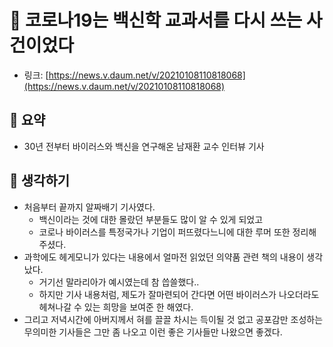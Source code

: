 # 💉 코로나19는 백신학 교과서를 다시 쓰는 사건이었다

- 링크: [https://news.v.daum.net/v/20210108110818068](https://news.v.daum.net/v/20210108110818068)

## 📝 요약 
- 30년 전부터 바이러스와 백신을 연구해온 남재환 교수 인터뷰 기사  

## 🤔 생각하기 
- 처음부터 끝까지 알짜배기 기사였다.  
  - 백신이라는 것에 대한 몰랐던 부분들도 많이 알 수 있게 되었고  
  - 코로나 바이러스를 특정국가나 기업이 퍼뜨렸다느니에 대한 루머 또한 정리해주셨다.  
- 과학에도 헤게모니가 있다는 내용에서 얼마전 읽었던 의약품 관련 책의 내용이 생각났다.  
  - 거기선 말라리아가 예시였는데 참 씁쓸했다..  
  - 하지만 기사 내용처럼, 제도가 잘마련되어 간다면 어떤 바이러스가 나오더라도 헤쳐나갈 수 있는 희망을 보여준 한 해였다. 
- 그리고 저녁시간에 아버지께서 혀를 끌끌 차시는 득이될 것 없고 공포감만 조성하는 무의미한 기사들은 그만 좀 나오고 이런 좋은 기사들만 나왔으면 좋겠다.  